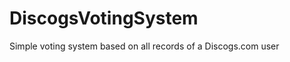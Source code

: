 DiscogsVotingSystem
===================

Simple voting system based on all records of a Discogs.com user
